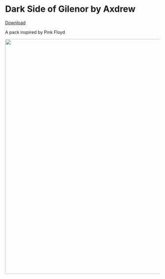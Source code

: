 # Dark Side of Gilenor by Axdrew 
[Download](https://github.com/melkypie/resource-packs/archive/pack-dark-side.zip)


A pack inspired by Pink Floyd


<img src="https://user-images.githubusercontent.com/5113962/87224956-08e3a680-c392-11ea-8485-da232eff6fb0.png" width="765"><br/>
